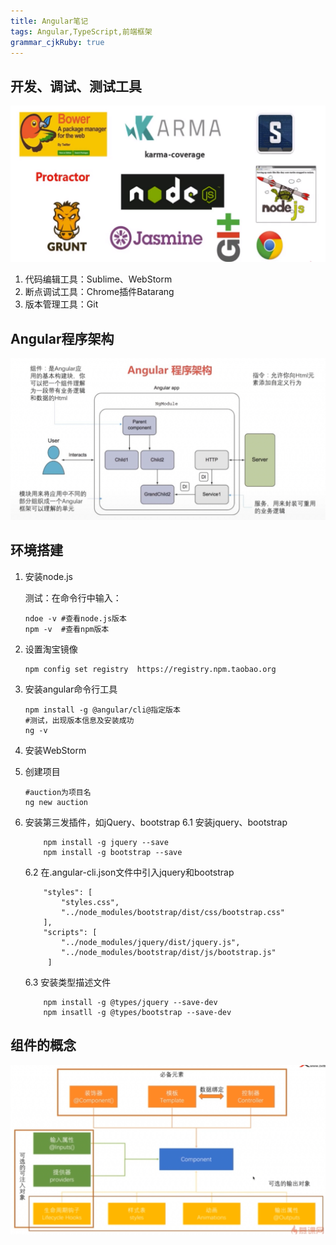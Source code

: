 ```yaml
---
title: Angular笔记 
tags: Angular,TypeScript,前端框架
grammar_cjkRuby: true
---
```



## 开发、调试、测试工具
![enter description here](./images/开发、调试、测试工具.PNG)

 1. 代码编辑工具：Sublime、WebStorm
 2. 断点调试工具：Chrome插件Batarang
 3. 版本管理工具：Git


## Angular程序架构
![Angular程序架构](./images/Angular程序架构.PNG)

## 环境搭建

 1. 安装node.js

	测试：在命令行中输入：

	``` shell
	ndoe -v	#查看node.js版本
	npm -v	#查看npm版本
	```
	
 2. 设置淘宝镜像

	``` shell
	npm config set registry  https://registry.npm.taobao.org
	```
	
 3. 安装angular命令行工具

	``` shell
	npm install -g @angular/cli@指定版本
	#测试，出现版本信息及安装成功
	ng -v
	```

 4. 安装WebStorm

 5. 创建项目

	``` shell
	#auction为项目名
	ng new auction
	```

 6. 安装第三发插件，如jQuery、bootstrap
	6.1 安装jquery、bootstrap

			npm install -g jquery --save
			npm install -g bootstrap --save
			
	6.2 在.angular-cli.json文件中引入jquery和bootstrap
			
			"styles": [
				"styles.css",
				"../node_modules/bootstrap/dist/css/bootstrap.css"
			],
			"scripts": [
				"../node_modules/jquery/dist/jquery.js",
				"../node_modules/bootstrap/dist/js/bootstrap.js"
			 ]
			 
	 6.3 安装类型描述文件

			npm install -g @types/jquery --save-dev
			npm insatll -g @types/bootstrap --save-dev

## 组件的概念
![Angular组件](./images/Angular组件_1.PNG)
